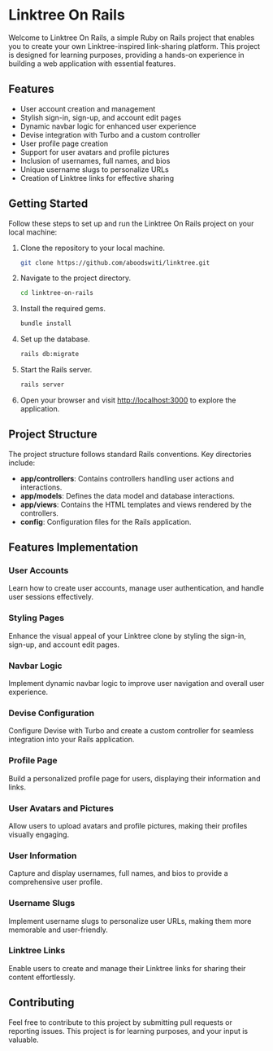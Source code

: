 # Linktree On Rails

Welcome to Linktree On Rails, a simple Ruby on Rails project that enables you to create your own Linktree-inspired link-sharing platform. This project is designed for learning purposes, providing a hands-on experience in building a web application with essential features.

## Features

- User account creation and management
- Stylish sign-in, sign-up, and account edit pages
- Dynamic navbar logic for enhanced user experience
- Devise integration with Turbo and a custom controller
- User profile page creation
- Support for user avatars and profile pictures
- Inclusion of usernames, full names, and bios
- Unique username slugs to personalize URLs
- Creation of Linktree links for effective sharing

## Getting Started

Follow these steps to set up and run the Linktree On Rails project on your local machine:

1. Clone the repository to your local machine.
   ```bash
   git clone https://github.com/aboodswiti/linktree.git
   ```

2. Navigate to the project directory.
   ```bash
   cd linktree-on-rails
   ```

3. Install the required gems.
   ```bash
   bundle install
   ```

4. Set up the database.
   ```bash
   rails db:migrate
   ```

5. Start the Rails server.
   ```bash
   rails server
   ```

6. Open your browser and visit [http://localhost:3000](http://localhost:3000) to explore the application.

## Project Structure

The project structure follows standard Rails conventions. Key directories include:

- **app/controllers**: Contains controllers handling user actions and interactions.
- **app/models**: Defines the data model and database interactions.
- **app/views**: Contains the HTML templates and views rendered by the controllers.
- **config**: Configuration files for the Rails application.

## Features Implementation

### User Accounts

Learn how to create user accounts, manage user authentication, and handle user sessions effectively.

### Styling Pages

Enhance the visual appeal of your Linktree clone by styling the sign-in, sign-up, and account edit pages.

### Navbar Logic

Implement dynamic navbar logic to improve user navigation and overall user experience.

### Devise Configuration

Configure Devise with Turbo and create a custom controller for seamless integration into your Rails application.

### Profile Page

Build a personalized profile page for users, displaying their information and links.

### User Avatars and Pictures

Allow users to upload avatars and profile pictures, making their profiles visually engaging.

### User Information

Capture and display usernames, full names, and bios to provide a comprehensive user profile.

### Username Slugs

Implement username slugs to personalize user URLs, making them more memorable and user-friendly.

### Linktree Links

Enable users to create and manage their Linktree links for sharing their content effortlessly.

## Contributing

Feel free to contribute to this project by submitting pull requests or reporting issues. This project is for learning purposes, and your input is valuable.

